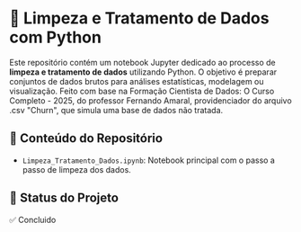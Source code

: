 # 🧹 Limpeza e Tratamento de Dados com Python

Este repositório contém um notebook Jupyter dedicado ao processo de **limpeza e tratamento de dados** utilizando Python. O objetivo é preparar conjuntos de dados brutos para análises estatísticas, modelagem ou visualização. Feito com base na Formação Cientista de Dados: O Curso Completo - 2025, do professor Fernando Amaral, providenciador do arquivo .csv "Churn", que simula uma base de dados não tratada.

## 📁 Conteúdo do Repositório

- `Limpeza_Tratamento_Dados.ipynb`: Notebook principal com o passo a passo de limpeza dos dados.

## 🚧 Status do Projeto
✅ Concluido
